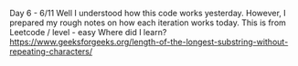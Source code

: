 Day 6 - 6/11 
Well I understood how this code works yesterday. However, I prepared my rough notes on how each iteration works today. 
This is from Leetcode / level - easy
Where did I learn?
https://www.geeksforgeeks.org/length-of-the-longest-substring-without-repeating-characters/
